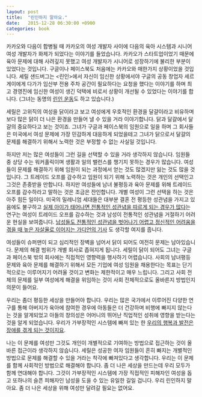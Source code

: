 ```yaml
---
layout: post
title:  "린인하지 말아요."
date:   2015-12-28 06:30:00 +0900
categories: book
---
```


카카오와 다음이 합병될 때 카카오의 여성 개발자 사이에 다음의 육아 시스템과 시니어 여성 개발자가 화제가 되었다는 이야기를 들었습니다. 카카오가 스타트업이었기
때문에 육아 문제에 대해 사려깊지 못했고 여성 개발자가 시니어로 성장하기에 불리한 부분이 있었다는 것입니다. 구글이나 페이스북도 처음에는 카카오와 매한가지
상황이었을 것입니다. 셰릴 샌드버그는 <린인>에서 자신이 임신한 상황에서야 구글의 공동 창업자 세르게이에게 다가가 임산부 전용 주차 공간이 필요하다는 요청을
했다는 이야기를 하며 최고 경영진에 임신한 여성이 생긴 덕택에 비로서 상황이 개선될 수 있었다는 이야기를 합니다.
(그녀는 동명의 [린인 운동](http://leanin.org/)도 하고 있습니다.)

세릴은 고위직의 여성을 닭이라고 보고 여성에게 우호적인 환경을 달걀이라고 비유하며 보다 많은 닭이 더 나은 환경을 만들어 낼 수 있을 거라 이야기합니다. 닭과
달걀에서 달걀의 중요하다고 보는 것이죠. 그녀가 구글과 페이스북의 임원으로 일을 하며 그 회사들은 미국에서 여성 문제에 가장 민감하게 대응하게 되었을테고 그녀가
닭으로서 달걀의 문제를 해결하기 위해서 노력한 것은 부정할 수 없는 사실일 것입니다.

하지만 저는 많은 여성들이 그런 길을 선택할 수 있을 거라 생각하지 않습니다. 임원들 중 상당 수는 워커홀릭이며 생활과 일의 밸런스를 챙기지 못하는 경우가
많습니다. 여성들이 문제를 해결하기 위해 임원이 되는 과정에서 얻는 것도 많겠지만 잃는 것도 많을 것입니다. 그 트레이드 오프를 감수하고 임원이 되기 위해 노력하는
것은 개인의 선택인고 그것은 존중받을 만합니다. 하지만 여성들에 남녀 불평등과 육아 문제를 위해 트레이드 오프를 감수하라고 말하는 것은 조금은 잔인합니다. 개별
여성이 그런 선택을 하는 것은 아주 힘든 일이다. 미국의 밀레니엄 세대들은 대부분 결혼 전 평등한 성관념을 가지고 있음에도 불구하고
[실제 아이가 태어나면 전통적인 성관념을 따르게 되는 경우가 많다](http://www.nytimes.com/2015/07/31/upshot/millennial-men-find-work-and-family-hard-to-balance.html)는 연구는 여성이
트레이드 오프를 감수하는 것과 남성이 전통적인 성관념을 거절하기 어려운 현실을 보여줍니다.
[남성들도 전통적인 성관념을 벗어나기 어렵고 정신적인 어려움을 겪을 때
높은 자살율로 이어지는 가디언의 기사](http://www.theguardian.com/commentisfree/2014/sep/24/men-stand-together-emma-watson-misogyny)
도 생각할 여지를 줍니다.

여성들이 슈퍼맨이 되고 심리적인 장벽을 넘어서 닭이 되어도 여전히 문제는 남아있습니다. 문제의 해결 범위가 개별 회사로 좁혀지게 됩니다. 세릴이 닭이 되어도
그녀는 구글과 페이스북 밖의 회사에는 직접적인 영향력을 행사하기 어렵습니다. 사회의 남녀평등 문제와 육아 문제를 해결하기 위해서 모든 기업에 여성 임원을
채용한다는 목표는 단기적으로는 이루어지기 어려울 것이고 변화는 제한적이고 매우 느립니다. 그리고 사회 전체의 문제를 일부 여성에게 해결을 위임하는 것이 사회
전체적으로도 올바른지 방법인지 의문이 들어요.

우리는 좀더 평등한 세상을 만들어야 합니다. 우리는 많은 국가에서 이루어진 다양한 연구를 통해 아버지가 육아에 참여한 경우에 아동들은 더 건강하며 비행에 빠지지
않는다는 것을 알게되었고 아들의 창의성은 어머니의 뛰어난 직업적인 성취에 영향을 받는다는 것을 알게 되었습니다. 우리가 가부장적인 시스템에 빠져 있는 한
[우리의 행복과 발전은 장애를 겪게 되는 것이지요](http://www.nytimes.com/2015/03/08/opinion/sunday/sheryl-sandberg-adam-grant-how-men-can-succeed-in-the-boardroom-and-the-bedroom.html).

나는 이 문제를 여성만 그것도 개인이 개별적으로 기여하는 방법으로 접근하는 것이 올바른 접근이라 생각하지 않습니다. 세릴은 성공한 여자 임원들이 흔히 빠지는
개별적인 방법으로 문제를 해결할 수 있을 거라는 착각에 빠져있다고 생각합니다. 우리는 이 문제를 함께 사회적인 방법으로 해결해야 합니다. 좀 더 나은 세상을
만드는데 우리 모두가 함께 연대해야 합니다. 그것이 가부장적인 시스템에 가장 직접적인 피해자인 여성을 돕고 또하나의 슬픈 피해자인 남성을 도을 수 있는 유일한
길일 겁니다. 우리 린인하지 말아요. 좀 더 나은 세상을 위해 여성만 달려갈 필요는 없어요.

